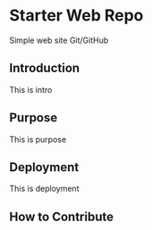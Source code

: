 # Starter Web Repo

Simple web site Git/GitHub

## Introduction

This is intro

## Purpose

This is purpose

## Deployment

This is deployment

## How to Contribute